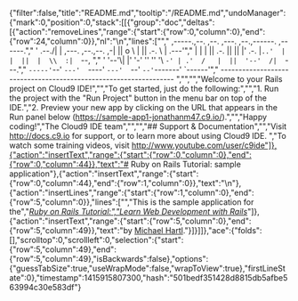 {"filter":false,"title":"README.md","tooltip":"/README.md","undoManager":{"mark":0,"position":0,"stack":[[{"group":"doc","deltas":[{"action":"removeLines","range":{"start":{"row":0,"column":0},"end":{"row":24,"column":0}},"nl":"\n","lines":["","     ,-----.,--.                  ,--. ,---.   ,--.,------.  ,------.","    '  .--./|  | ,---. ,--.,--. ,-|  || o   \\  |  ||  .-.  \\ |  .---'","    |  |    |  || .-. ||  ||  |' .-. |`..'  |  |  ||  |  \\  :|  `--, ","    '  '--'\\|  |' '-' ''  ''  '\\ `-' | .'  /   |  ||  '--'  /|  `---.","     `-----'`--' `---'  `----'  `---'  `--'    `--'`-------' `------'","    ----------------------------------------------------------------- ","","","Welcome to your Rails project on Cloud9 IDE!","","To get started, just do the following:","","1. Run the project with the \"Run Project\" button in the menu bar on top of the IDE.","2. Preview your new app by clicking on the URL that appears in the Run panel below (https://sample-app1-jonathanm47.c9.io/).","","Happy coding!","The Cloud9 IDE team","","","## Support & Documentation","","Visit http://docs.c9.io for support, or to learn more about using Cloud9 IDE. ","To watch some training videos, visit http://www.youtube.com/user/c9ide"]},{"action":"insertText","range":{"start":{"row":0,"column":0},"end":{"row":0,"column":44}},"text":"# Ruby on Rails Tutorial: sample application"},{"action":"insertText","range":{"start":{"row":0,"column":44},"end":{"row":1,"column":0}},"text":"\n"},{"action":"insertLines","range":{"start":{"row":1,"column":0},"end":{"row":5,"column":0}},"lines":["","This is the sample application for the","[*Ruby on Rails Tutorial:","Learn Web Development with Rails*](http://www.railstutorial.org/)"]},{"action":"insertText","range":{"start":{"row":5,"column":0},"end":{"row":5,"column":49}},"text":"by [Michael Hartl](http://www.michaelhartl.com/)."}]}]]},"ace":{"folds":[],"scrolltop":0,"scrollleft":0,"selection":{"start":{"row":5,"column":49},"end":{"row":5,"column":49},"isBackwards":false},"options":{"guessTabSize":true,"useWrapMode":false,"wrapToView":true},"firstLineState":0},"timestamp":1415915807300,"hash":"501bedf351428d8815db5afbe563994c30e583df"}